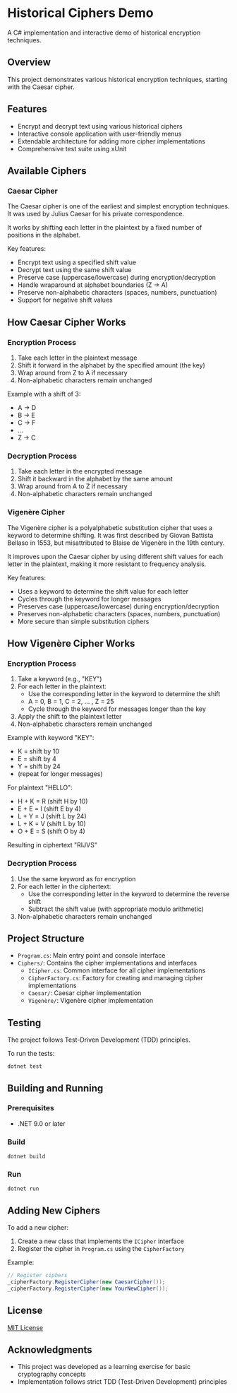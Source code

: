 # Historical Ciphers Demo

A C# implementation and interactive demo of historical encryption techniques.

## Overview

This project demonstrates various historical encryption techniques, starting with the Caesar cipher.

## Features

- Encrypt and decrypt text using various historical ciphers
- Interactive console application with user-friendly menus
- Extendable architecture for adding more cipher implementations
- Comprehensive test suite using xUnit

## Available Ciphers

### Caesar Cipher

The Caesar cipher is one of the earliest and simplest encryption techniques. It was used by Julius Caesar for his private correspondence.

It works by shifting each letter in the plaintext by a fixed number of positions in the alphabet.

Key features:

- Encrypt text using a specified shift value
- Decrypt text using the same shift value
- Preserve case (uppercase/lowercase) during encryption/decryption
- Handle wraparound at alphabet boundaries (Z → A)
- Preserve non-alphabetic characters (spaces, numbers, punctuation)
- Support for negative shift values

## How Caesar Cipher Works

### Encryption Process

1. Take each letter in the plaintext message
2. Shift it forward in the alphabet by the specified amount (the key)
3. Wrap around from Z to A if necessary
4. Non-alphabetic characters remain unchanged

Example with a shift of 3:

- A → D
- B → E
- C → F
- ...
- Z → C

### Decryption Process

1. Take each letter in the encrypted message
2. Shift it backward in the alphabet by the same amount
3. Wrap around from A to Z if necessary
4. Non-alphabetic characters remain unchanged

### Vigenère Cipher

The Vigenère cipher is a polyalphabetic substitution cipher that uses a keyword to determine shifting. It was first described by Giovan Battista Bellaso in 1553, but misattributed to Blaise de Vigenère in the 19th century.

It improves upon the Caesar cipher by using different shift values for each letter in the plaintext, making it more resistant to frequency analysis.

Key features:

- Uses a keyword to determine the shift value for each letter
- Cycles through the keyword for longer messages
- Preserves case (uppercase/lowercase) during encryption/decryption
- Preserves non-alphabetic characters (spaces, numbers, punctuation)
- More secure than simple substitution ciphers

## How Vigenère Cipher Works

### Encryption Process

1. Take a keyword (e.g., "KEY")
2. For each letter in the plaintext:
   - Use the corresponding letter in the keyword to determine the shift
   - A = 0, B = 1, C = 2, ... , Z = 25
   - Cycle through the keyword for messages longer than the key
3. Apply the shift to the plaintext letter
4. Non-alphabetic characters remain unchanged

Example with keyword "KEY":

- K = shift by 10
- E = shift by 4
- Y = shift by 24
- (repeat for longer messages)

For plaintext "HELLO":

- H + K = R (shift H by 10)
- E + E = I (shift E by 4)
- L + Y = J (shift L by 24)
- L + K = V (shift L by 10)
- O + E = S (shift O by 4)

Resulting in ciphertext "RIJVS"

### Decryption Process

1. Use the same keyword as for encryption
2. For each letter in the ciphertext:
   - Use the corresponding letter in the keyword to determine the reverse shift
   - Subtract the shift value (with appropriate modulo arithmetic)
3. Non-alphabetic characters remain unchanged

## Project Structure

- `Program.cs`: Main entry point and console interface
- `Ciphers/`: Contains the cipher implementations and interfaces
  - `ICipher.cs`: Common interface for all cipher implementations
  - `CipherFactory.cs`: Factory for creating and managing cipher implementations
  - `Caesar/`: Caesar cipher implementation
  - `Vigenère/`: Vigenère cipher implementation

## Testing

The project follows Test-Driven Development (TDD) principles.

To run the tests:

```shell
dotnet test
```

## Building and Running

### Prerequisites

- .NET 9.0 or later

### Build

```shell
dotnet build
```

### Run

```shell
dotnet run
```

## Adding New Ciphers

To add a new cipher:

1. Create a new class that implements the `ICipher` interface
2. Register the cipher in `Program.cs` using the `CipherFactory`

Example:

```csharp
// Register ciphers
_cipherFactory.RegisterCipher(new CaesarCipher());
_cipherFactory.RegisterCipher(new YourNewCipher());
```

## License

[MIT License](LICENSE)

## Acknowledgments

- This project was developed as a learning exercise for basic cryptography concepts
- Implementation follows strict TDD (Test-Driven Development) principles
